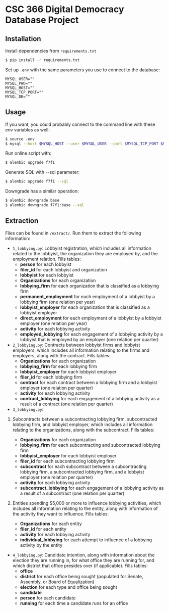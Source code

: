 # CSC 366 Digital Democracy Database Project

## Installation

Install dependencies from `requirements.txt`

```bash
$ pip install -r requirements.txt
```

Set up `.env` with the same parameters you use to connect to the database:

```
MYSQL_USER=""
MYSQL_PWD=""
MYSQL_HOST=""
MYSQL_TCP_PORT=""
MYSQL_DB=""
```

## Usage

If you want, you could probably connect to the command line with these env variables
as well:

```bash
$ source .env
$ mysql --host $MYSQL_HOST --user $MYSQL_USER --port $MYSQL_TCP_PORT $MYSQL_DB
```

Run online script with:

```bash
$ alembic upgrade f7f1
```

Generate SQL with --sql parameter:

```bash
$ alembic upgrade f7f1 --sql
```

Downgrade has a similar operation:

```bash
$ alembic downgrade base
$ alembic downgrade f7f1:base --sql
```

## Extraction

Files can be found in `/extract/`. Run them to extract the following information:

- `1_lobbying.py`: Lobbyist registration, which includes all information related to the lobbyist, the organization they are employed by, and the employment relation. Fills tables:
  - **person** for each lobbyist
  - **filer_id** for each lobbyist and organization
  - **lobbyist** for each lobbyist
  - **Organizations** for each organization
  - **lobbying_firm** for each organization that is classified as a lobbying firm
  - **permanent_employment** for each employment of a lobbyist by a lobbying firm (one relation per year)
  - **lobbyist_employer** for each organization that is classified as a lobbyist employer
  - **direct_employment** for each employment of a lobbyist by a lobbyist employer (one relation per year)
  - **activity** for each lobbying activity
  - **employed_lobbying** for each engagement of a lobbying activity by a lobbyist that is employed by an employer (one relation per quarter)
- `2_lobbying.py`: Contracts between lobbyist firms and lobbyist employers, which includes all information relating to the firms and employers, along with the contract. Fills tables:
  - **Organizations** for each organization
  - **lobbying_firm** for each lobbying firm
  - **lobbyist_employer** for each lobbyist employer
  - **filer_id** for each lobbying firm
  - **contract** for each contract between a lobbying firm and a lobbyist employer (one relation per quarter)
  - **activity** for each lobbying activity
  - **contract_lobbying** for each engagement of a lobbying activity as a result of a contract (one relation per quarter)
- `3_lobbying.py`:

1. Subcontracts between a subcontracting lobbying firm, subcontracted lobbying firm, and lobbyist employer, which includes all information relating to the organizations, along with the subcontract. Fills tables:

   - **Organizations** for each organization
   - **lobbying_firm** for each subcontracting and subcontracted lobbying firm
   - **lobbyist_employer** for each lobbyist employer
   - **filer_id** for each subcontracting lobbying firm
   - **subcontract** for each subcontract between a subcontracting lobbying firm, a subcontracted lobbying firm, and a lobbyist employer (one relation per quarter)
   - **activity** for each lobbying activity
   - **subcontract_lobbying** for each engagement of a lobbying activity as a result of a subcontract (one relation per quarter)

2. Entities spending $5,000 or more to influence lobbying activities, which includes all information relating to the entity, along with information of the activity they want to influence. Fills tables:
   - **Organizations** for each entity
   - **filer_id** for each entity
   - **activity** for each lobbying activity
   - **individual_lobbying** for each attempt to influence of a lobbying activity by the entity

- `4_lobbying.py`: Candidate intention, along with information about the election they are running in, for what office they are running for, and which district that office presides over (if applicable). Fills tables:
  - **office**
  - **district** for each office being sought (populated for Senate, Assembly, or Board of Equalization)
  - **election** for each type and office being sought
  - **candidate**
  - **person** for each candidate
  - **running** for each time a candidate runs for an office
